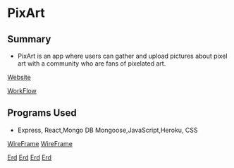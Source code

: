 # PixArt

## Summary

- PixArt is an app where users can gather and upload pictures about pixel art with a community who are fans of pixelated art.

[Website](https://pixart.herokuapp.com/)

[WorkFlow](https://trello.com/b/3TZbRmvs/pixart)

## Programs Used 

- Express, React,Mongo DB Mongoose,JavaScript,Heroku, CSS

[WireFrame](https://github.com/Imrager/PixArt-Gallery/blob/master/wireframe/Screen%20Shot%202019-05-14%20at%2010.44.34%20AM.png)
[WireFrame](https://github.com/Imrager/PixArt-Gallery/blob/master/wireframe/Screen%20Shot%202019-05-14%20at%2010.48.39%20AM.png)

[Erd](https://github.com/Imrager/PixArt-Gallery/blob/master/wireframe/Image%20from%20iOS%20(1).jpg)
[Erd](https://github.com/Imrager/PixArt-Gallery/blob/master/wireframe/Image%20from%20iOS%20(2).jpg)
[Erd](https://github.com/Imrager/PixArt-Gallery/blob/master/wireframe/Image%20from%20iOS%20(3).jpg)
[Erd](https://github.com/Imrager/PixArt-Gallery/blob/master/wireframe/Image%20from%20iOS%20(4).jpg)


